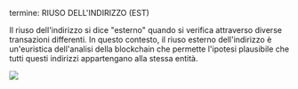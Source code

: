 termine: RIUSO DELL'INDIRIZZO (EST)

Il riuso dell'indirizzo si dice "esterno" quando si verifica attraverso diverse transazioni differenti. In questo contesto, il riuso esterno dell'indirizzo è un'euristica dell'analisi della blockchain che permette l'ipotesi plausibile che tutti questi indirizzi appartengano alla stessa entità.

![](../../dictionnaire/assets/27.png)
